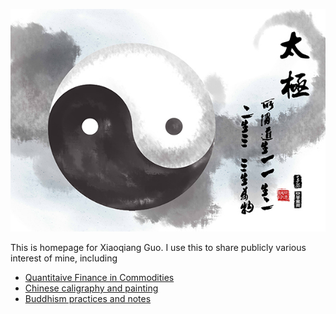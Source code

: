 ![](taiji.jpg)

This is homepage for Xiaoqiang Guo. I use this to share publicly various interest of mine, including
* [Quantitaive Finance in Commodities](CommodQuant)
* [Chinese caligraphy and painting](art)
* [Buddhism practices and notes](notes)
